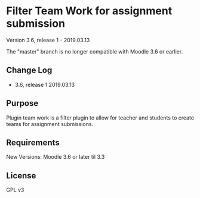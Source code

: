 Filter Team Work for assignment submission
============

Version 3.6, release 1 - 2019.03.13

The "master" branch is no longer compatible with Moodle 3.6 or earlier.

Change Log
----------
* 3.6, release 1    2019.03.13

Purpose
-------

Plugin team work is a filter plugin to allow for teacher and students 
to create teams for assignment submissions.

Requirements
------------
New Versions:  Moodle 3.6 or later til 3.3

License
-------

GPL v3